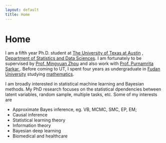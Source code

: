 ```yaml
---
layout: default
title: Home
---
```


<div>
 <h1 class="page-title">Home</h1>
</div>

<div>
<div class="row">
  <p>
  I am a fifth year Ph.D. student at
  <a href="https://www.utexas.edu">The University of Texas at Austin</a> , <a href="https://stat.utexas.edu">Department of Statistics and Data Sciences</a>. I am fortunately to be supervised by
  <a href="https://mingyuanzhou.github.io">Prof. Mingyuan Zhou</a> and also work with   <a href="https://psarkar.github.io"> Prof. Purnamrita Sarkar </a>.  Before coming to UT, I spent four years as undergraduate in <a href="http://www.fudan.edu.cn/en/"> Fudan University</a> studying <a href="http://math.fudan.edu.cn/olden/Index.htm"> mathematics</a>.
  
  I am broadly interested in statistical machine learning and Bayesian methods. My PhD research focuses on the statistical dpendencies between latent variables, random sample, multiple tasks, etc. Some of my interests are 
  <p>
  <ul>
  <li> Approximate Bayes inference, eg. VB, MCMC, SMC, EP, EM; </li>
  <li> Causal inference </li>
  <li> Statistical learning theory </li>
  <li> Information theory </li>
  <li> Bayesian deep learning </li>
   <li> Biomedical and healthcare </li>
  </ul>

